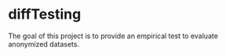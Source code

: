 # diffTesting
The goal of this project is to provide an empirical test to evaluate anonymized datasets. 
